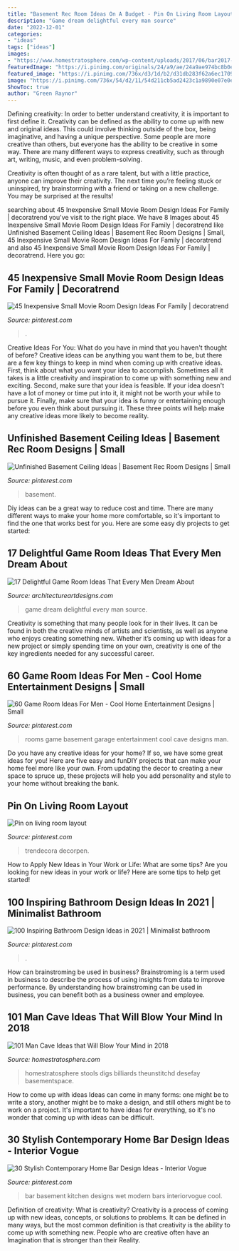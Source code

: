 ```yaml
---
title: "Basement Rec Room Ideas On A Budget - Pin On Living Room Layout"
description: "Game dream delightful every man source"
date: "2022-12-01"
categories:
- "ideas"
tags: ["ideas"]
images:
- "https://www.homestratosphere.com/wp-content/uploads/2017/06/bar2017-06-20-at-11.57.16-AM-14.jpg"
featuredImage: "https://i.pinimg.com/originals/24/a9/ae/24a9ae974bc8b0eefcf466418b3d0d32.jpg"
featured_image: "https://i.pinimg.com/736x/d3/1d/b2/d31db283f62a6ec17097009adca1fe89.jpg"
image: "https://i.pinimg.com/736x/54/d2/11/54d211cb5ad2423c1a9890e07e0ed0e1.jpg"
ShowToc: true
author: "Green Raynor"
---
```



Defining creativity:
In order to better understand creativity, it is important to first define it. Creativity can be defined as the ability to come up with new and original ideas. This could involve thinking outside of the box, being imaginative, and having a unique perspective.
Some people are more creative than others, but everyone has the ability to be creative in some way. There are many different ways to express creativity, such as through art, writing, music, and even problem-solving.

Creativity is often thought of as a rare talent, but with a little practice, anyone can improve their creativity. The next time you’re feeling stuck or uninspired, try brainstorming with a friend or taking on a new challenge. You may be surprised at the results!

	

		
searching about 45 Inexpensive Small Movie Room Design Ideas For Family | decoratrend you've visit to the right place. We have 8 Images about 45 Inexpensive Small Movie Room Design Ideas For Family | decoratrend like Unfinished Basement Ceiling Ideas | Basement Rec Room Designs | Small, 45 Inexpensive Small Movie Room Design Ideas For Family | decoratrend and also 45 Inexpensive Small Movie Room Design Ideas For Family | decoratrend. Here you go:
		
    
## 45 Inexpensive Small Movie Room Design Ideas For Family | Decoratrend

<img loading=lazy src="https://i.pinimg.com/736x/54/d2/11/54d211cb5ad2423c1a9890e07e0ed0e1.jpg" onerror="this.onerror=null;this.src='https://tse3.mm.bing.net/th?id=OIP.N5DVw_PApD69yvZNmT_jtQHaE8&amp;pid=15.1';" alt="45 Inexpensive Small Movie Room Design Ideas For Family | decoratrend">

_Source: pinterest.com_

>. 

	

Creative Ideas For You: What do you have in mind that you haven't thought of before?
Creative ideas can be anything you want them to be, but there are a few key things to keep in mind when coming up with creative ideas. First, think about what you want your idea to accomplish. Sometimes all it takes is a little creativity and inspiration to come up with something new and exciting. Second, make sure that your idea is feasible. If your idea doesn't have a lot of money or time put into it, it might not be worth your while to pursue it. Finally, make sure that your idea is funny or entertaining enough before you even think about pursuing it. These three points will help make any creative ideas more likely to become reality.

    
## Unfinished Basement Ceiling Ideas | Basement Rec Room Designs | Small

<img loading=lazy src="https://i.pinimg.com/736x/9f/e0/1c/9fe01cb1e1330866ae272f800d7cde58.jpg" onerror="this.onerror=null;this.src='https://tse4.mm.bing.net/th?id=OIP.cFYP_EzjMbMdpp--xZzdOAHaLF&amp;pid=15.1';" alt="Unfinished Basement Ceiling Ideas | Basement Rec Room Designs | Small">

_Source: pinterest.com_

>basement. 

	

Diy ideas can be a great way to reduce cost and time. There are many different ways to make your home more comfortable, so it's important to find the one that works best for you. Here are some easy diy projects to get started: 

    
## 17 Delightful Game Room Ideas That Every Men Dream About

<img loading=lazy src="http://www.architectureartdesigns.com/wp-content/uploads/2015/10/510-630x564.jpg" onerror="this.onerror=null;this.src='https://tse4.mm.bing.net/th?id=OIP.6TX7W3mVaisVto5TZSDz6wHaGo&amp;pid=15.1';" alt="17 Delightful Game Room Ideas That Every Men Dream About">

_Source: architectureartdesigns.com_

>game dream delightful every man source. 

	

Creativity is something that many people look for in their lives. It can be found in both the creative minds of artists and scientists, as well as anyone who enjoys creating something new. Whether it’s coming up with ideas for a new project or simply spending time on your own, creativity is one of the key ingredients needed for any successful career.

    
## 60 Game Room Ideas For Men - Cool Home Entertainment Designs | Small

<img loading=lazy src="https://i.pinimg.com/736x/17/97/e9/1797e984993937a97c229df9a77493a6--man-cave-garage-theatre-rooms.jpg" onerror="this.onerror=null;this.src='https://tse4.mm.bing.net/th?id=OIP.3WvveiJad6qBLJ9mwOLKpgHaEy&amp;pid=15.1';" alt="60 Game Room Ideas For Men - Cool Home Entertainment Designs | Small">

_Source: pinterest.com_

>rooms game basement garage entertainment cool cave designs man. 

	

Do you have any creative ideas for your home? If so, we have some great ideas for you! Here are five easy and funDIY projects that can make your home feel more like your own. From updating the decor to creating a new space to spruce up, these projects will help you add personality and style to your home without breaking the bank.

    
## Pin On Living Room Layout

<img loading=lazy src="https://i.pinimg.com/originals/24/a9/ae/24a9ae974bc8b0eefcf466418b3d0d32.jpg" onerror="this.onerror=null;this.src='https://tse4.mm.bing.net/th?id=OIP.UoptnKyROe6huO-ApmtHhgHaJ4&amp;pid=15.1';" alt="Pin on living room layout">

_Source: pinterest.com_

>trendecora decorpen. 

	

How to Apply New Ideas in Your Work or Life: What are some tips?
Are you looking for new ideas in your work or life? Here are some tips to help get started!

    
## 100 Inspiring Bathroom Design Ideas In 2021 | Minimalist Bathroom

<img loading=lazy src="https://i.pinimg.com/736x/d3/1d/b2/d31db283f62a6ec17097009adca1fe89.jpg" onerror="this.onerror=null;this.src='https://tse1.mm.bing.net/th?id=OIP.rzLj6FLqNyymJckjnzdI9AHaJ4&amp;pid=15.1';" alt="100 Inspiring Bathroom Design Ideas in 2021 | Minimalist bathroom">

_Source: pinterest.com_

>. 

	

How can brainstroming be used in business?
Brainstroming is a term used in business to describe the process of using insights from data to improve performance. By understanding how brainstroming can be used in business, you can benefit both as a business owner and employee.

    
## 101 Man Cave Ideas That Will Blow Your Mind In 2018

<img loading=lazy src="https://www.homestratosphere.com/wp-content/uploads/2017/06/bar2017-06-20-at-11.57.16-AM-14.jpg" onerror="this.onerror=null;this.src='https://tse2.mm.bing.net/th?id=OIP.vsJ8WBeGiCrkAFjBGduT6QHaLG&amp;pid=15.1';" alt="101 Man Cave Ideas that Will Blow Your Mind in 2018">

_Source: homestratosphere.com_

>homestratosphere stools digs billiards theunstitchd desefay basementspace. 

	

How to come up with ideas
Ideas can come in many forms: one might be to write a story, another might be to make a design, and still others might be to work on a project. It's important to have ideas for everything, so it's no wonder that coming up with ideas can be difficult.

    
## 30 Stylish Contemporary Home Bar Design Ideas - Interior Vogue

<img loading=lazy src="https://i.pinimg.com/originals/69/17/cb/6917cb3e2b49d5dc77ef31893c14aaf9.jpg" onerror="this.onerror=null;this.src='https://tse2.mm.bing.net/th?id=OIP.A4vTXSRYHKbu2Mh1NP9MnQHaJ4&amp;pid=15.1';" alt="30 Stylish Contemporary Home Bar Design Ideas - Interior Vogue">

_Source: pinterest.com_

>bar basement kitchen designs wet modern bars interiorvogue cool. 

	

Definition of creativity: What is creativity?
Creativity is a process of coming up with new ideas, concepts, or solutions to problems. It can be defined in many ways, but the most common definition is that creativity is the ability to come up with something new. People who are creative often have an Imagination that is stronger than their Reality.

